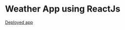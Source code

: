 # Weather App using ReactJs
<a href="https://weather-app-react-unb21.netlify.app/">Deployed app</a>
